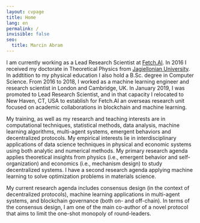 ```yaml
---
layout: cvpage
title: Home
lang: en
permalink: /
invisible: false
seo:
  title: Marcin Abram
---
```


I am currently working as a Lead Research Scientist at <a href="https://fetch.ai/">Fetch.AI</a>. In 2016 I received my doctorate in Theoretical Physics from <a href="https://en.uj.edu.pl/en">Jagiellonian University</a>. In addtition to my physical education I also hold a B.Sc. degree in Computer Science. From 2016 to 2018, I worked as a machine learning engineer and research scientist in London and Cambridge, UK. In January 2019, I was promoted to Lead Research Scientist, and in that capacity I relocated to New Haven, CT, USA to establish for Fetch.AI an overseas research unit focused on academic collaborations in blockchain and machine learning.

My training, as well as my research and teaching interests are in computational techniques, statistical methods, data analysis, machine learning algorithms, multi-agent systems, emergent behaviors and decentralized protocols. My empirical interests lie in interdisciplinary applications of data science techniques in physical and economic systems using both analytic and numerical methods. My primary research agenda applies theoretical insights from physics (i.e., emergent behavior and self-organization) and economics (i.e., mechanism design) to study decentralized systems. I have a second research agenda applying machine learning to solve optimization problems in materials science.

My current research agenda includes consensus design (in the context of decentralized protocols), machine learning applications in multi-agent systems, and blockchain governance (both on- and off-chain). In terms of the consensus design, I am one of the main co-author of a novel protocol that aims to limit the one-shot monopoly of round-leaders.


<!--

I'm working for [Fetch.AI](https://fetch.ai/) as a Lead Research Scientist. My research focuses on consensus protocols, economic limits of blockchains, systems design and machine learning applications in distributed systems. Recently I moved to New Haven, CT, to set up a new US research unit for my company.

Previously I worked as a Machine Learning Engineer at TypeScore, a London-based fintech startup. I was their first employee and the main developer. In two years we created a technology to find, extract, and analyse data on businesses that surpassed the existing state-of-the-art solutions.

Between 2011 and 2016 worked as a research assistant in the theoretical condensed matter physics group led by [Prof. Józef Spałek](https://pl.wikipedia.org/wiki/J%C3%B3zef_Spa%C5%82ek). I was a team member in two national grants and I published seven articles in world-class scientific journals. In my work, I focused on developing approximated methods of solving complex, multi-body quantum systems.

Specialized knowledge: Distributed Ledger Technologies, Blockchain Design, Consensus Protocols, Machine Learning, Neural Networks, Bayesian Models, Artificial Neural Networks, Physics, Theory of Magnetism and Superconductivity, High-Performance Computing, Scientific Research, Academic Teaching.

-->

